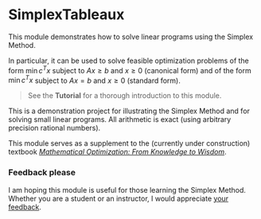 # SimplexTableaux

This module demonstrates how to solve linear programs using the Simplex Method.


In particular, it can be used to solve feasible optimization problems of the form 
$\min c^T x$ subject to $Ax ≥ b$ and $x \ge 0$ (canonical form)
and of the form $\min c^T x$ subject to $Ax = b$ and $x \ge 0$ (standard form).


>See the **Tutorial** for a thorough introduction to this module.

This is a demonstration project for illustrating the Simplex Method and for solving small linear programs. 
All arithmetic is exact (using arbitrary precision rational numbers).


This module serves as a supplement to the (currently under construction) textbook
[*Mathematical Optimization: From Knowledge to Wisdom*](https://www.ams.jhu.edu/ers/books/mathematical-optimization/).


### Feedback please

I am hoping this module is useful for those learning the Simplex Method. 
Whether you are a student or an instructor, I would appreciate [your feedback](mailto:ers@jhu.edu). 